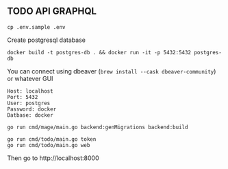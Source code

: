 ## TODO API GRAPHQL

```
cp .env.sample .env
```

Create postgresql database

```
docker build -t postgres-db . && docker run -it -p 5432:5432 postgres-db
```

You can connect using dbeaver (`brew install --cask dbeaver-community`) or whatever GUI

```
Host: localhost
Port: 5432
User: postgres
Password: docker
Datbase: docker
```

```
go run cmd/mage/main.go backend:genMigrations backend:build
```

```
go run cmd/todo/main.go token
go run cmd/todo/main.go web
```

Then go to http://localhost:8000
